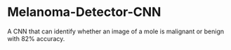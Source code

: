 # Melanoma-Detector-CNN
A CNN that can identify whether an image of a mole is malignant or benign with 82% accuracy.
